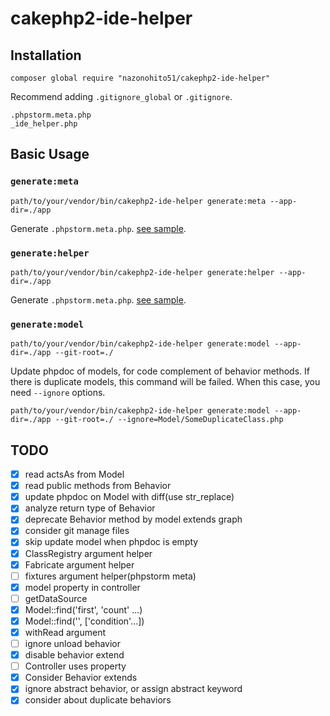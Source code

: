 # cakephp2-ide-helper

## Installation
```shell script
composer global require "nazonohito51/cakephp2-ide-helper"
```

Recommend adding `.gitignore_global` or `.gitignore`.

```
.phpstorm.meta.php
_ide_helper.php
```

## Basic Usage
### `generate:meta`
```shell script
path/to/your/vendor/bin/cakephp2-ide-helper generate:meta --app-dir=./app
```

Generate `.phpstorm.meta.php`. [see sample](https://github.com/nazonohito51/cakephp2-ide-helper/blob/master/sample/.phpstorm.meta.php).

### `generate:helper`
```shell script
path/to/your/vendor/bin/cakephp2-ide-helper generate:helper --app-dir=./app
```

Generate `.phpstorm.meta.php`. [see sample](https://github.com/nazonohito51/cakephp2-ide-helper/blob/master/sample/.phpstorm.meta.php).

### `generate:model`
```shell script
path/to/your/vendor/bin/cakephp2-ide-helper generate:model --app-dir=./app --git-root=./
```

Update phpdoc of models, for code complement of behavior methods.
If there is duplicate models, this command will be failed.
When this case, you need `--ignore` options.

```shell script
path/to/your/vendor/bin/cakephp2-ide-helper generate:model --app-dir=./app --git-root=./ --ignore=Model/SomeDuplicateClass.php
```

## TODO
- [x] read actsAs from Model
- [x] read public methods from Behavior
- [x] update phpdoc on Model with diff(use str_replace)
- [x] analyze return type of Behavior
- [x] deprecate Behavior method by model extends graph
- [x] consider git manage files
- [x] skip update model when phpdoc is empty
- [x] ClassRegistry argument helper
- [x] Fabricate argument helper
- [ ] fixtures argument helper(phpstorm meta)
- [x] model property in controller
- [ ] getDataSource
- [x] Model::find('first', 'count' ...)
- [x] Model::find('', ['condition'...])
- [x] withRead argument
- [ ] ignore unload behavior
- [x] disable behavior extend
- [ ] Controller uses property
- [x] Consider Behavior extends
- [x] ignore abstract behavior, or assign abstract keyword
- [x] consider about duplicate behaviors

